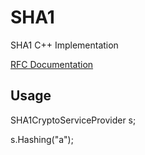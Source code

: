 # SHA1
SHA1 C++ Implementation

[RFC Documentation](https://tools.ietf.org/html/rfc3174)


## Usage

SHA1CryptoServiceProvider s;

s.Hashing("a");
